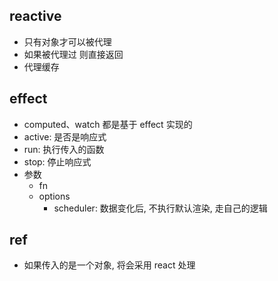 ## reactive

- 只有对象才可以被代理
- 如果被代理过 则直接返回
- 代理缓存

## effect

- computed、watch 都是基于 effect 实现的
- active: 是否是响应式
- run: 执行传入的函数
- stop: 停止响应式
- 参数
  - fn
  - options
    - scheduler: 数据变化后, 不执行默认渲染, 走自己的逻辑

## ref

- 如果传入的是一个对象, 将会采用 react 处理
